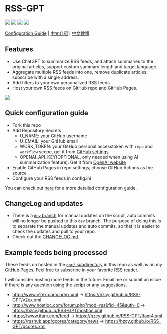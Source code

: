 # RSS-GPT

![](https://img.shields.io/github/last-commit/yinan-c/RSS-GPT/dev?label=updated)
[![](https://img.shields.io/github/actions/workflow/status/yinan-c/RSS-GPT/cron-job.yml?label=cron-job)](https://github.com/yinan-c/RSS-GPT/actions/workflows/cron-job.yml)
[![](https://img.shields.io/github/actions/workflow/status/yinan-c/RSS-GPT/jekyll-gh-pages.yml?label=GitHub%20Pages)](https://github.com/yinan-c/RSS-GPT/actions/workflows/jekyll-gh-pages.yml)
![](https://img.shields.io/github/stars/yinan-c/RSS-GPT)


[Configuration Guide](https://yinan-c.github.io/rss-gpt-manual-en.html) | [中文介绍](README-zh.md) | [中文教程](https://yinan-c.github.io/rss-gpt-manual-zh.html)

## Features

- Use ChatGPT to summarize RSS feeds, and attach summaries to the original articles, support custom summary length and target language.
- Aggregate multiple RSS feeds into one, remove duplicate articles, subscribe with a single address.
- Add filters to your own personalized RSS feeds.
- Host your own RSS feeds on GitHub repo and GitHub Pages.

![](https://i.imgur.com/7darABv.jpg)

## Quick configuration guide

- Fork this repo
- Add Repository Secrets
    - U_NAME: your GitHub username
    - U_EMAIL: your GitHub email
    - WORK_TOKEN: your GitHub personal accesstoken with `repo` and `workflow` scope, get it from [GitHub settings](https://github.com/settings/tokens/new)
    - OPENAI_API_KEY(OPTIONAL, only needed when using AI summarization feature): Get it from [OpenAI website](https://platform.openai.com/account/api-keys)
- Enable GitHub Pages in repo settings, choose GitHub Actions as the source
- Configure your RSS feeds in config.ini

You can check out [here](https://yinan-c.github.io/rss-gpt-manual-en.html) for a more detailed configuration guide.

## ChangeLog and updates

- There is a [`dev` branch](https://github.com/yinan-c/RSS-GPT/tree/dev) for manual updates on the script, auto commits will no longer be pushed to this `dev` branch. The purpose of doing this is to separate the manual updates and auto commits, so that it is easier to check the updates and pull to your repo.
- Check out the [CHANGELOG.md](CHANGELOG.md).

## Example feeds being processed

These feeds on hosted in the [`doc/` subdirectory](https://github.com/yinan-c/RSS-GPT/tree/main/docs) in this repo as well as on my [GitHub Pages](https://yinan-c.github.io/RSS-GPT/). Feel free to subscribe in your favorite RSS reader.

I will consider hosting more feeds in the future. Email me or submit an issue if there is any question using the script or any suggestions.
- http://www.v2ex.com/index.xml -> https://hzcy.github.io/RSS-GPT/v2ex.xml
- http://www.hostloc.com/forum.php?mod=rss&fid=45&auth=0 -> https://hzcy.github.io/RSS-GPT/hostloc.xml
- https://www.ifanr.com/feed -> https://hzcy.github.io/RSS-GPT/ifanr4.xml
- https://rsshub.app/gcores/category/news -> https://hzcy.github.io/RSS-GPT/gcores.xml
